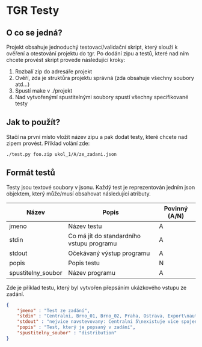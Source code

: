 # TGR Testy
## O co se jedná?
Projekt obsahuje jednoduchý testovací/validační skript, který slouží k ověření a otestování projektu do tgr. Po dodání zipu a testů, které nad ním chcete provést skript provede následující kroky:
1. Rozbalí zip do adresáře projekt
2. Ověří, zda je struktůra projektu správná (zda obsahuje všechny soubory atd...)
3. Spustí make v ./projekt
4. Nad vytvořenýmí spustitelnými soubory spustí všechny specifikované testy

## Jak to použít?
Stačí na první místo vložit název zipu a pak dodat testy, které chcete nad zipem provést. Příklad volání zde:

```
./test.py foo.zip ukol_1/A/ze_zadani.json
```
## Formát testů
Testy jsou textové soubory v jsonu. Každý test je reprezentován jedním json objektem, který může/musí obsahovat následující atributy.

| Název            |  Popis                                   | Povinný (A/N) |
|------------------|------------------------------------------|---------------|
|jmeno             |Název testu                               |      A        |
|stdin             |Co má jít do standardního vstupu programu |      A        |
|stdout            |Očekávaný výstup programu                 |      A        |
|popis             |Popis testu                               |      N        |
|spustitelny_soubor|Název programu                            |      A        |

Zde je příklad testu, který byl vytvořen přepsáním ukázkového vstupu ze zadání.
```json
{
    "jmeno" : "Test ze zadání",
    "stdin" : "Centralni, Brno_01, Brno_02, Praha, Ostrava, Export\nauto_01: Centralni > Brno_01 > Brno_02\nauto_02: Centralni > Ostrava > Centralni\nletadlo_01: Centralni > Export\nvlak_a: Praha > Centralni\nauto_03: Brno_01 > Brno_02",
    "stdout" : "nejvice navstevovany: Centralni 5\nexistuje vice spojeni: ano\nzbozi zpet do skladu:ano",
    "popis" : "Test, který je popsaný v zadání",
    "spustitelny_soubor" : "distribution"
}
```